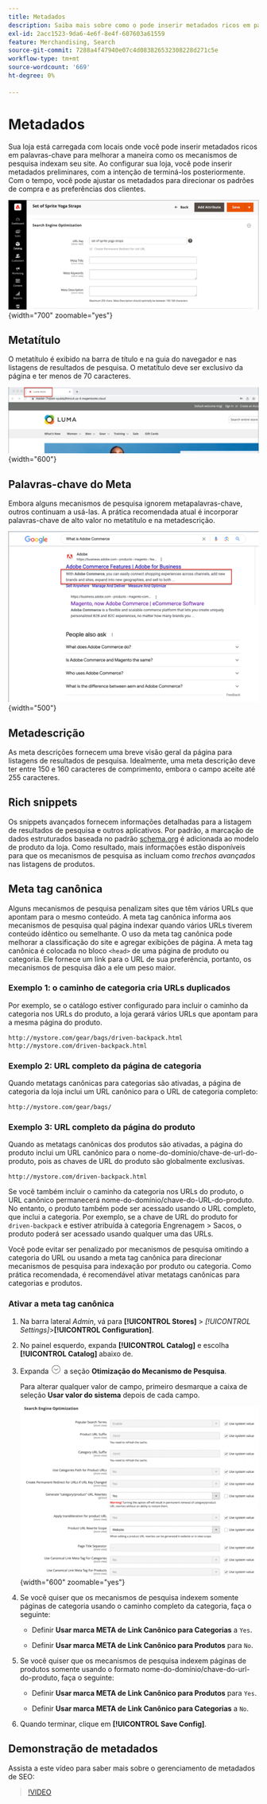 ```yaml
---
title: Metadados
description: Saiba mais sobre como o pode inserir metadados ricos em palavras-chave para melhorar a maneira como os mecanismos de pesquisa indexam seu site do Commerce.
exl-id: 2acc1523-9da6-4e6f-8e4f-607603a61559
feature: Merchandising, Search
source-git-commit: 7288a4f47940e07c4d083826532308228d271c5e
workflow-type: tm+mt
source-wordcount: '669'
ht-degree: 0%

---
```


# Metadados

Sua loja está carregada com locais onde você pode inserir metadados ricos em palavras-chave para melhorar a maneira como os mecanismos de pesquisa indexam seu site. Ao configurar sua loja, você pode inserir metadados preliminares, com a intenção de terminá-los posteriormente. Com o tempo, você pode ajustar os metadados para direcionar os padrões de compra e as preferências dos clientes.

![Configurações de produto - otimização de mecanismo de pesquisa](./assets/product-basic-settings-search-engine-optimization-yoga-strap.png){width="700" zoomable="yes"}

## Metatítulo

O metatítulo é exibido na barra de título e na guia do navegador e nas listagens de resultados de pesquisa. O metatítulo deve ser exclusivo da página e ter menos de 70 caracteres.

![Exemplo de vitrine - metatítulo](./assets/storefront-home-page-meta-title.png){width="600"}

## Palavras-chave do Meta

Embora alguns mecanismos de pesquisa ignorem metapalavras-chave, outros continuam a usá-las. A prática recomendada atual é incorporar palavras-chave de alto valor no metatítulo e na metadescrição.

![Pesquisa no navegador da Web - meta keywords](./assets/storefront-meta-description.png){width="500"}

## Metadescrição

As meta descrições fornecem uma breve visão geral da página para listagens de resultados de pesquisa. Idealmente, uma meta descrição deve ter entre 150 e 160 caracteres de comprimento, embora o campo aceite até 255 caracteres.

## Rich snippets

Os snippets avançados fornecem informações detalhadas para a listagem de resultados de pesquisa e outros aplicativos. Por padrão, a marcação de dados estruturados baseada no padrão [schema.org][1] é adicionada ao modelo de produto da loja. Como resultado, mais informações estão disponíveis para que os mecanismos de pesquisa as incluam como _trechos avançados_ nas listagens de produtos.

## Meta tag canônica

Alguns mecanismos de pesquisa penalizam sites que têm vários URLs que apontam para o mesmo conteúdo. A meta tag canônica informa aos mecanismos de pesquisa qual página indexar quando vários URLs tiverem conteúdo idêntico ou semelhante. O uso da meta tag canônica pode melhorar a classificação do site e agregar exibições de página. A meta tag canônica é colocada no bloco `<head>` de uma página de produto ou categoria. Ele fornece um link para o URL de sua preferência, portanto, os mecanismos de pesquisa dão a ele um peso maior.

### Exemplo 1: o caminho de categoria cria URLs duplicados

Por exemplo, se o catálogo estiver configurado para incluir o caminho da categoria nos URLs do produto, a loja gerará vários URLs que apontam para a mesma página do produto.

    http://mystore.com/gear/bags/driven-backpack.html
    http://mystore.com/driven-backpack.html

### Exemplo 2: URL completo da página de categoria

Quando metatags canônicas para categorias são ativadas, a página de categoria da loja inclui um URL canônico para o URL de categoria completo:

    http://mystore.com/gear/bags/

### Exemplo 3: URL completo da página do produto

Quando as metatags canônicas dos produtos são ativadas, a página do produto inclui um URL canônico para o nome-do-domínio/chave-de-url-do-produto, pois as chaves de URL do produto são globalmente exclusivas.

    http://mystore.com/driven-backpack.html

Se você também incluir o caminho da categoria nos URLs do produto, o URL canônico permanecerá nome-do-domínio/chave-do-URL-do-produto. No entanto, o produto também pode ser acessado usando o URL completo, que inclui a categoria. Por exemplo, se a chave de URL do produto for `driven-backpack` e estiver atribuída à categoria Engrenagem > Sacos, o produto poderá ser acessado usando qualquer uma das URLs.

Você pode evitar ser penalizado por mecanismos de pesquisa omitindo a categoria do URL ou usando a meta tag canônica para direcionar mecanismos de pesquisa para indexação por produto ou categoria. Como prática recomendada, é recomendável ativar metatags canônicas para categorias e produtos.

### Ativar a meta tag canônica

1. Na barra lateral _Admin_, vá para **[!UICONTROL Stores]** > _[!UICONTROL Settings]_>**[!UICONTROL Configuration]**.

1. No painel esquerdo, expanda **[!UICONTROL Catalog]** e escolha **[!UICONTROL Catalog]** abaixo de.

1. Expanda ![Seletor de expansão](../assets/icon-display-expand.png) a seção **Otimização do Mecanismo de Pesquisa**.

   Para alterar qualquer valor de campo, primeiro desmarque a caixa de seleção **Usar valor do sistema** depois de cada campo.

   ![Configuração do catálogo - otimização do mecanismo de pesquisa](../configuration-reference/catalog/assets/catalog-search-engine-optimization.png){width="600" zoomable="yes"}

1. Se você quiser que os mecanismos de pesquisa indexem somente páginas de categoria usando o caminho completo da categoria, faça o seguinte:

   - Definir **Usar marca META de Link Canônico para Categorias** a `Yes`.

   - Definir **Usar marca META de Link Canônico para Produtos** para `No`.

1. Se você quiser que os mecanismos de pesquisa indexem páginas de produtos somente usando o formato nome-do-domínio/chave-do-url-do-produto, faça o seguinte:

   - Definir **Usar marca META de Link Canônico para Produtos** para `Yes`.

   - Definir **Usar marca META de Link Canônico para Categorias** a `No`.

1. Quando terminar, clique em **[!UICONTROL Save Config]**.

## Demonstração de metadados

Assista a este vídeo para saber mais sobre o gerenciamento de metadados de SEO:

>[!VIDEO](https://video.tv.adobe.com/v/3411966?quality=12&learn=on&captions=por_br)

[1]: https://schema.org/
